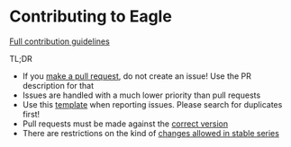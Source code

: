 Contributing to Eagle
====================

[Full contribution guidelines](https://github.com/eagle/eagle/wiki/Contributing)

TL;DR

* If you [make a pull request](https://github.com/eagle/eagle/wiki/Contributing#making-pull-requests),
  do not create an issue! Use the PR description for that
* Issues are handled with a much lower priority than pull requests
* Use this [template](https://github.com/eagle/eagle/tree/12.0/.github/ISSUE_TEMPLATE.md)
  when reporting issues. Please search for duplicates first!
* Pull requests must be made against the [correct version](https://github.com/eagle/eagle/wiki/Contributing#against-which-version-should-i-submit-a-patch)
* There are restrictions on the kind of [changes allowed in stable series](https://github.com/eagle/eagle/wiki/Contributing#what-does-stable-mean)
